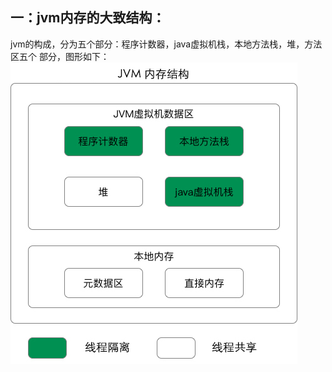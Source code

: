 
一：jvm内存的大致结构：
-----------------
  
   jvm的构成，分为五个部分：程序计数器，java虚拟机栈，本地方法栈，堆，方法区五个
  部分，图形如下：  
  ![jvm-memory-structure.jpg](https://github.com/1882952/personalMarkDown/blob/master/jvmLearning/images/jvm-memory-structure.jpg)
  
  
  
   
  